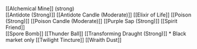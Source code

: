 [[Alchemical Mine]] (strong)  
[[Antidote (Strong)]] 
[[Antidote Candle (Moderate)]]
[[Elixir of Life]]
[[Poison (Strong)]]
[[Poison Candle (Moderate)]] 
[[Purple Sap (Strong)]] 
[[Spirit Friend]]  
[[Spore Bomb]]
[[Thunder Ball]] 
[[Transforming Draught (Strong)]] * Black market only
[[Twilight Tincture]]
[[Wraith Dust]]